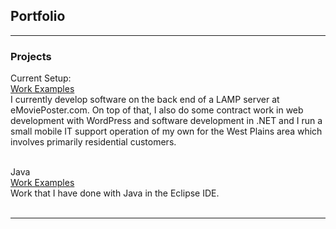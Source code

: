 ## Portfolio

---

### Projects

Current Setup:
<br>
<a href="https://github.com/CelticJasen/workexamples">Work Examples</a>
<br>
I currently develop software on the back end of a LAMP server at eMoviePoster.com. On top of that, I also do some contract work in web development with WordPress and software development in .NET and I run a small mobile IT support operation of my own for the West Plains area which involves primarily residential customers.
<br><br>

Java
<br>
<a href="https://github.com/CelticJasen/workexamples">Work Examples</a>
<br>
Work that I have done with Java in the Eclipse IDE.
<br><br>

---
